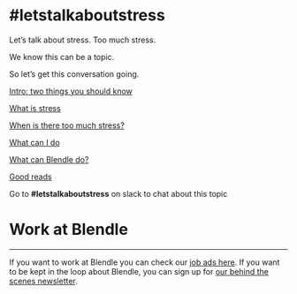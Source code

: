 # #letstalkaboutstress

Let’s talk about stress. Too much stress. 

We know this can be a topic.

So let’s get this conversation going. 

[Intro: two things you should know](#letstalkaboutstress%2026c5eee20f854bb9ac6921f35c9a50b3/Intro%20two%20things%20you%20should%20know%201e9d1ead05fd43b786090163a603019f.md)

[What is stress](#letstalkaboutstress%2026c5eee20f854bb9ac6921f35c9a50b3/What%20is%20stress%205d558b6112be46d79ad3a48b6b33eed9.md)

[When is there too much stress?](#letstalkaboutstress%2026c5eee20f854bb9ac6921f35c9a50b3/When%20is%20there%20too%20much%20stress%20c26ecf94fd5840ddad3c9ed521ab283c.md)

[What can I do](#letstalkaboutstress%2026c5eee20f854bb9ac6921f35c9a50b3/What%20can%20I%20do%20de9fe4bbfc404540a042985ed4e7f85b.md)

[What can Blendle do?](#letstalkaboutstress%2026c5eee20f854bb9ac6921f35c9a50b3/What%20can%20Blendle%20do%2031526dcdb7174d7d9e4c2d907efe6f5e.md)

[Good reads](#letstalkaboutstress%2026c5eee20f854bb9ac6921f35c9a50b3/Good%20reads%20e975bced442d483c8c510d54e958444d.md)

Go to **#letstalkaboutstress** on slack to chat about this topic

# Work at Blendle

---

If you want to work at Blendle you can check our [job ads here](https://blendle.homerun.co/). If you want to be kept in the loop about Blendle, you can sign up for [our behind the scenes newsletter](https://blendle.homerun.co/yes-keep-me-posted/tr/apply?token=8092d4128c306003d97dd3821bad06f2).